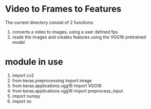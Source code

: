 # Video to Frames to Features
The current directory consist of 2 functions:
1. converts a video to images, using a user defined fps
2. reads the images and creates features using the VGG16 pretrained model 
# module in use
1. import cv2
2. from keras.preprocessing import image
3. from keras.applications.vgg16 import VGG16
4. from keras.applications.vgg16 import preprocess_input
5. import numpy
6. import os
